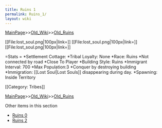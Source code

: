 ```yaml
---
title: Ruins 1
permalink: Ruins_1/
layout: wiki
---
```


[MainPage](/keeperrl_wiki/ "wikilink")>>[Old_Wiki](/keeperrl_wiki/Old_Wiki "wikilink")>>[Old_Ruins](/keeperrl_wiki/Old_Ruins "wikilink")

[[File:lost_soul.png|100px|link=]]
[[File:lost_soul.png|100px|link=]]
[[File:lost_soul.png|100px|link=]]

=Stats =
*Settlement Cottage: 
*Tribal Loyalty: None
*Race: Ruins
*Not connected by road
*Close To Player
*Building Style: Ruins 
*Immigrant Interval: 700 
*Max Population:3
*Conquer by destroying building 
*Immigration: [[Lost Soul|Lost Souls]] disappearing during day.
*Spawning: Inside Territory  

[[Category: Tribes]]

[MainPage](/keeperrl_wiki/ "wikilink")>>[Old_Wiki](/keeperrl_wiki/Old_Wiki "wikilink")>>[Old_Ruins](/keeperrl_wiki/Old_Ruins "wikilink")

Other items in this section
-    [Ruins 0](/keeperrl_wiki/Ruins_0 "wikilink")
-    [Ruins 2](/keeperrl_wiki/Ruins_2 "wikilink")
